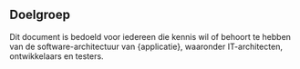 ## Doelgroep

Dit document is bedoeld voor iedereen die kennis wil of behoort te hebben van de software-architectuur van {applicatie}, waaronder IT-architecten, ontwikkelaars en testers.
